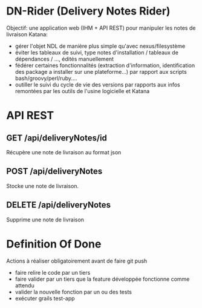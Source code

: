 # DN-Rider (Delivery Notes Rider)

Objectif: une application web (IHM + API REST) pour manipuler les notes de livraison Katana:

 * gérer l'objet NDL de manière plus simple qu'avec nexus/filesystème
 * éviter les tableaux de suivi, type notes d'installation / tableaux de dépendances / ..., édités manuellement
 * fédérer certaines fonctionnalités (extraction d'information, identification des package a installer sur une plateforme...) par rapport aux scripts bash/groovy/perl/ruby....
 * outiller le suivi du cycle de vie des versions par rapports aux infos remontées par les outils de l'usine logicielle et Katana

# API REST
## GET /api/deliveryNotes/id
Récupère une note de livraison au format json

## POST /api/deliveryNotes
Stocke une note de livraison.

## DELETE /api/deliveryNotes
Supprime une note de livraison

# Definition Of Done
Actions à réaliser obligatoirement avant de faire git push
 * faire relire le code par un tiers
 * faire valider par un tiers que la feature développée fonctionne comme attendu
 * valider la nouvelle fonction par un ou des tests
 * exécuter grails test-app
 
 
 
 